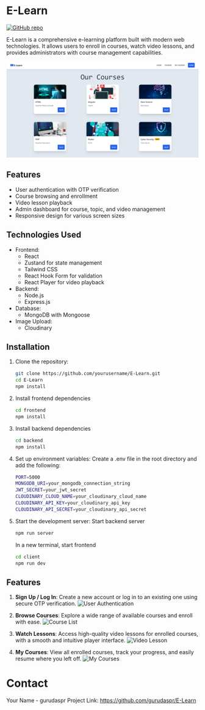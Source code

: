 # E-Learn

[![GitHub repo](https://img.shields.io/badge/github-gurudaspr/E--Learn-blue?style=flat-square&logo=github)](https://github.com/gurudaspr/E-Learn)

E-Learn is a comprehensive e-learning platform built with modern web technologies. It allows users to enroll in courses, watch video lessons, and provides administrators with course management capabilities.

![E-Learn Dashboard](https://github.com/gurudaspr/E-LEARN-APP/blob/main/images/Screenshot%202024-09-06%20095943.png)

## Features

- User authentication with OTP verification
- Course browsing and enrollment
- Video lesson playback
- Admin dashboard for course, topic, and video management
- Responsive design for various screen sizes

## Technologies Used

- Frontend:
  - React
  - Zustand for state management
  - Tailwind CSS
  - React Hook Form for validation
  - React Player for video playback
- Backend:
  - Node.js
  - Express.js
- Database:
  - MongoDB with Mongoose
- Image Upload:
  - Cloudinary

## Installation

1. Clone the repository:
   ```bash
   git clone https://github.com/yourusername/E-Learn.git
   cd E-Learn
   npm install
   ```
2. Install frontend dependencies
   ```bash
   cd frontend
   npm install
   ```
3. Install backend dependencies
   ```bash
   cd backend
   npm install
   ```
4. Set up environment variables:
   Create a .env file in the root directory and add the following:
   ```bash
   PORT=5000
   MONGODB_URI=your_mongodb_connection_string
   JWT_SECRET=your_jwt_secret
   CLOUDINARY_CLOUD_NAME=your_cloudinary_cloud_name
   CLOUDINARY_API_KEY=your_cloudinary_api_key
   CLOUDINARY_API_SECRET=your_cloudinary_api_secret
   ```
5. Start the development server:
   Start backend server
   ```bash
   npm run server
   ```
   In a new terminal, start frontend
   ```bash
   cd client
   npm run dev
   ```
## Features

1. **Sign Up / Log In**: Create a new account or log in to an existing one using secure OTP verification.
   ![User Authentication](https://github.com/yourusername/E-Learn/blob/main/images/login.png)

2. **Browse Courses**: Explore a wide range of available courses and enroll with ease.
   ![Course List](https://github.com/yourusername/E-Learn/blob/main/images/courses.png)

3. **Watch Lessons**: Access high-quality video lessons for enrolled courses, with a smooth and intuitive player interface.
   ![Video Lesson](https://github.com/yourusername/E-Learn/blob/main/images/lesson.png)

4. **My Courses**: View all enrolled courses, track your progress, and easily resume where you left off.
   ![My Courses](https://github.com/yourusername/E-Learn/blob/main/images/my-courses.png)



# Contact
Your Name - gurudaspr
Project Link: https://github.com/gurudaspr/E-Learn
   

   